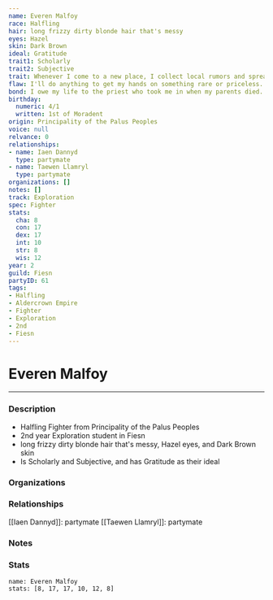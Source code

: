 ```yaml
---
name: Everen Malfoy
race: Halfling
hair: long frizzy dirty blonde hair that's messy
eyes: Hazel
skin: Dark Brown
ideal: Gratitude
trait1: Scholarly
trait2: Subjective
trait: Whenever I come to a new place, I collect local rumors and spread gossip.
flaw: I'll do anything to get my hands on something rare or priceless.
bond: I owe my life to the priest who took me in when my parents died.
birthday:
  numeric: 4/1
  written: 1st of Moradent
origin: Principality of the Palus Peoples
voice: null
relvance: 0
relationships:
- name: Iaen Dannyd
  type: partymate
- name: Taewen Llamryl
  type: partymate
organizations: []
notes: []
track: Exploration
spec: Fighter
stats:
  cha: 8
  con: 17
  dex: 17
  int: 10
  str: 8
  wis: 12
year: 2
guild: Fiesn
partyID: 61
tags:
- Halfling
- Aldercrown Empire
- Fighter
- Exploration
- 2nd
- Fiesn
---
```

# Everen Malfoy
---
### Description
- Halfling Fighter from Principality of the Palus Peoples
- 2nd year Exploration student in Fiesn
- long frizzy dirty blonde hair that's messy, Hazel eyes, and Dark Brown skin
- Is Scholarly and Subjective, and has Gratitude as their ideal

### Organizations

### Relationships
[[Iaen Dannyd]]: partymate
[[Taewen Llamryl]]: partymate

### Notes

### Stats
```statblock
name: Everen Malfoy
stats: [8, 17, 17, 10, 12, 8]
```
